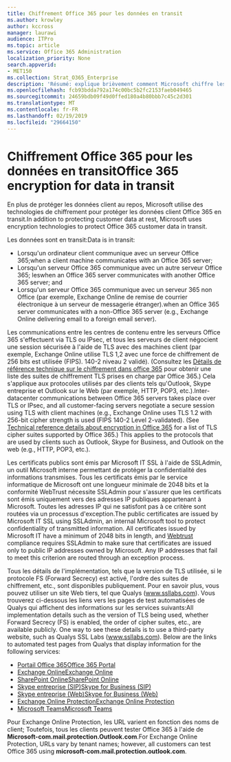 ```yaml
---
title: Chiffrement Office 365 pour les données en transit
ms.author: krowley
author: kccross
manager: laurawi
audience: ITPro
ms.topic: article
ms.service: Office 365 Administration
localization_priority: None
search.appverid:
- MET150
ms.collection: Strat_O365_Enterprise
description: 'Résumé: explique brièvement comment Microsoft chiffre les données en transit.'
ms.openlocfilehash: fcb93bdda792a174c00bc5b2fc2153faeb049465
ms.sourcegitcommit: 24659bdb09f49d0ffed180a4b80bbb7c45c2d301
ms.translationtype: MT
ms.contentlocale: fr-FR
ms.lasthandoff: 02/19/2019
ms.locfileid: "29664150"
---
```

# <a name="office-365-encryption-for-data-in-transit"></a><span data-ttu-id="4acb4-103">Chiffrement Office 365 pour les données en transit</span><span class="sxs-lookup"><span data-stu-id="4acb4-103">Office 365 encryption for data in transit</span></span>

<span data-ttu-id="4acb4-104">En plus de protéger les données client au repos, Microsoft utilise des technologies de chiffrement pour protéger les données client Office 365 en transit.</span><span class="sxs-lookup"><span data-stu-id="4acb4-104">In addition to protecting customer data at rest, Microsoft uses encryption technologies to protect Office 365 customer data in transit.</span></span> 

<span data-ttu-id="4acb4-105">Les données sont en transit:</span><span class="sxs-lookup"><span data-stu-id="4acb4-105">Data is in transit:</span></span>
- <span data-ttu-id="4acb4-106">Lorsqu'un ordinateur client communique avec un serveur Office 365;</span><span class="sxs-lookup"><span data-stu-id="4acb4-106">when a client machine communicates with an Office 365 server;</span></span>
- <span data-ttu-id="4acb4-107">Lorsqu'un serveur Office 365 communique avec un autre serveur Office 365; les</span><span class="sxs-lookup"><span data-stu-id="4acb4-107">when an Office 365 server communicates with another Office 365 server; and</span></span>
- <span data-ttu-id="4acb4-108">Lorsqu'un serveur Office 365 communique avec un serveur 365 non Office (par exemple, Exchange Online de remise de courrier électronique à un serveur de messagerie étranger).</span><span class="sxs-lookup"><span data-stu-id="4acb4-108">when an Office 365 server communicates with a non-Office 365 server (e.g., Exchange Online delivering email to a foreign email server).</span></span>

<span data-ttu-id="4acb4-p101">Les communications entre les centres de contenu entre les serveurs Office 365 s'effectuent via TLS ou IPsec, et tous les serveurs de client négocient une session sécurisée à l'aide de TLS avec des machines client (par exemple, Exchange Online utilise TLS 1,2 avec une force de chiffrement de 256 bits est utilisée (FIPS). 140-2 niveau 2 validé). (Consultez les [Détails de référence technique sur le chiffrement dans office 365](https://support.office.com/article/Technical-reference-details-about-encryption-in-Office-365-862CBE93-4268-4EF9-BA79-277545ECF221) pour obtenir une liste des suites de chiffrement TLS prises en charge par Office 365.) Cela s'applique aux protocoles utilisés par des clients tels qu'Outlook, Skype entreprise et Outlook sur le Web (par exemple, HTTP, POP3, etc.).</span><span class="sxs-lookup"><span data-stu-id="4acb4-p101">Inter-datacenter communications between Office 365 servers takes place over TLS or IPsec, and all customer-facing servers negotiate a secure session using TLS with client machines (e.g., Exchange Online uses TLS 1.2 with 256-bit cipher strength is used (FIPS 140-2 Level 2-validated). (See [Technical reference details about encryption in Office 365](https://support.office.com/article/Technical-reference-details-about-encryption-in-Office-365-862CBE93-4268-4EF9-BA79-277545ECF221) for a list of TLS cipher suites supported by Office 365.) This applies to the protocols that are used by clients such as Outlook, Skype for Business, and Outlook on the web (e.g., HTTP, POP3, etc.).</span></span>

<span data-ttu-id="4acb4-p102">Les certificats publics sont émis par Microsoft IT SSL à l'aide de SSLAdmin, un outil Microsoft interne permettant de protéger la confidentialité des informations transmises. Tous les certificats émis par le service informatique de Microsoft ont une longueur minimale de 2048 [](http://www.webtrust.org/homepage-documents/item70372.pdf) bits et la conformité WebTrust nécessite SSLAdmin pour s'assurer que les certificats sont émis uniquement vers des adresses IP publiques appartenant à Microsoft. Toutes les adresses IP qui ne satisfont pas à ce critère sont routées via un processus d'exception.</span><span class="sxs-lookup"><span data-stu-id="4acb4-p102">The public certificates are issued by Microsoft IT SSL using SSLAdmin, an internal Microsoft tool to protect confidentiality of transmitted information. All certificates issued by Microsoft IT have a minimum of 2048 bits in length, and [Webtrust](http://www.webtrust.org/homepage-documents/item70372.pdf) compliance requires SSLAdmin to make sure that certificates are issued only to public IP addresses owned by Microsoft. Any IP addresses that fail to meet this criterion are routed through an exception process.</span></span>

<span data-ttu-id="4acb4-p103">Tous les détails de l'implémentation, tels que la version de TLS utilisée, si le protocole FS (Forward Secrecy) est activé, l'ordre des suites de chiffrement, etc., sont disponibles publiquement. Pour en savoir plus, vous pouvez utiliser un site Web tiers, tel que Qualys (www.ssllabs.com). Vous trouverez ci-dessous les liens vers les pages de test automatisées de Qualys qui affichent des informations sur les services suivants:</span><span class="sxs-lookup"><span data-stu-id="4acb4-p103">All implementation details such as the version of TLS being used, whether Forward Secrecy (FS) is enabled, the order of cipher suites, etc., are available publicly. One way to see these details is to use a third-party website, such as Qualys SSL Labs (www.ssllabs.com). Below are the links to automated test pages from Qualys that display information for the following services:</span></span>
- [<span data-ttu-id="4acb4-117">Portail Office 365</span><span class="sxs-lookup"><span data-stu-id="4acb4-117">Office 365 Portal</span></span>](https://www.ssllabs.com/ssltest/analyze.html?d=portal.office.com&hideResults=on)
- [<span data-ttu-id="4acb4-118">Exchange Online</span><span class="sxs-lookup"><span data-stu-id="4acb4-118">Exchange Online</span></span>](https://www.ssllabs.com/ssltest/analyze.html?d=outlook.office365.com&hideResults=on)
- [<span data-ttu-id="4acb4-119">SharePoint Online</span><span class="sxs-lookup"><span data-stu-id="4acb4-119">SharePoint Online</span></span>](https://www.ssllabs.com/ssltest/analyze.html?d=microsoft-my.sharepoint.com&hideResults=on)
- [<span data-ttu-id="4acb4-120">Skype entreprise (SIP)</span><span class="sxs-lookup"><span data-stu-id="4acb4-120">Skype for Business (SIP)</span></span>](https://www.ssllabs.com/ssltest/analyze.html?d=sipdir.online.lync.com)
- [<span data-ttu-id="4acb4-121">Skype entreprise (Web)</span><span class="sxs-lookup"><span data-stu-id="4acb4-121">Skype for Business (Web)</span></span>](https://www.ssllabs.com/ssltest/analyze.html?d=webdir.online.lync.com&hideResults=on)
- [<span data-ttu-id="4acb4-122">Exchange Online Protection</span><span class="sxs-lookup"><span data-stu-id="4acb4-122">Exchange Online Protection</span></span>](https://ssl-tools.net/mailservers/microsoft-com.mail.protection.outlook.com)
- [<span data-ttu-id="4acb4-123">Microsoft Teams</span><span class="sxs-lookup"><span data-stu-id="4acb4-123">Microsoft Teams</span></span>](https://www.ssllabs.com/ssltest/analyze.html?d=teams.microsoft.com&latest)

<span data-ttu-id="4acb4-124">Pour Exchange Online Protection, les URL varient en fonction des noms de client; Toutefois, tous les clients peuvent tester Office 365 à l'aide de **Microsoft-com.mail.protection.Outlook.com**.</span><span class="sxs-lookup"><span data-stu-id="4acb4-124">For Exchange Online Protection, URLs vary by tenant names; however, all customers can test Office 365 using **microsoft-com.mail.protection.outlook.com**.</span></span>
